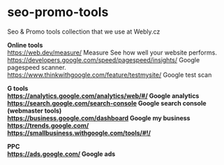 # seo-promo-tools
Seo & Promo tools collection that we use at Webly.cz

<b>Online tools</b><br>
https://web.dev/measure/ Measure See how well your website performs.<br>
https://developers.google.com/speed/pagespeed/insights/ Google pagespeed scanner.<br>
https://www.thinkwithgoogle.com/feature/testmysite/ Google test scan <br>

<b>G tools<b><br>
https://analytics.google.com/analytics/web/#/ Google analytics<br>
https://search.google.com/search-console Google search console (webmaster tools) <br>
https://business.google.com/dashboard Google my business<br>
https://trends.google.com/<br>
https://smallbusiness.withgoogle.com/tools/#!/<br>


PPC<br>
https://ads.google.com/ Google ads<br>
